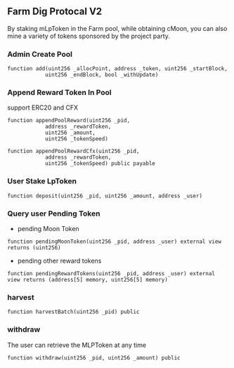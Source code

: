 ## Farm Dig Protocal V2

By staking mLpToken in the Farm pool, while obtaining cMoon, you can also mine a variety of tokens sponsored by the project party.

### Admin Create Pool

```
function add(uint256 _allocPoint, address _token, uint256 _startBlock,
            uint256 _endBlock, bool _withUpdate)
```

### Append Reward Token In Pool

support ERC20 and CFX

```
function appendPoolReward(uint256 _pid,
            address _rewardToken,
            uint256 _amount,
            uint256 _tokenSpeed)

function appendPoolRewardCfx(uint256 _pid,
            address _rewardToken,
            uint256 _tokenSpeed) public payable
```

### User Stake LpToken

```
function deposit(uint256 _pid, uint256 _amount, address _user)
```

### Query user Pending Token

- pending Moon Token

```
function pendingMoonToken(uint256 _pid, address _user) external view returns (uint256)
```

- pending other reward tokens

```
function pendingRewardTokens(uint256 _pid, address _user) external view returns (address[5] memory, uint256[5] memory)
```

### harvest

```
function harvestBatch(uint256 _pid) public
```

### withdraw

The user can retrieve the MLPToken at any time

```
function withdraw(uint256 _pid, uint256 _amount) public
```
